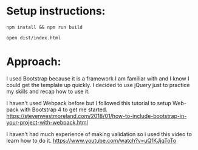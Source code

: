 # Setup instructions:

```
npm install && npm run build
```
```
open dist/index.html
```

# Approach:

I used Bootstrap because it is a framework I am familiar with and I know I could get the template up quickly. I decided to use jQuery just to practice my skills and recap how to use it.

I haven't used Webpack before but I followed this tutorial to setup Web-pack with Bootstrap 4 to get me started.
https://stevenwestmoreland.com/2018/01/how-to-include-bootstrap-in-your-project-with-webpack.html

I haven't had much experience of making validation so i used this video to learn how to do it.
https://www.youtube.com/watch?v=uQfKJjqToTo
